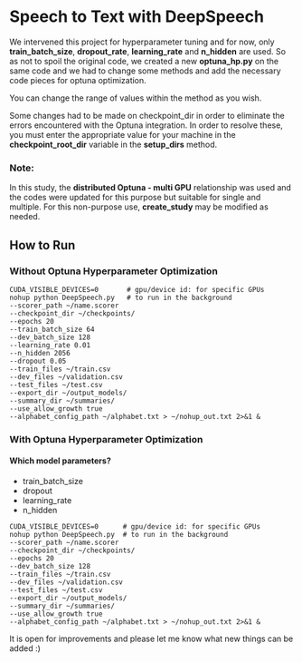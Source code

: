 # Speech to Text with DeepSpeech

We intervened this project for hyperparameter tuning and for now, only <b>train_batch_size</b>, <b>dropout_rate</b>, <b>learning_rate</b> and <b>n_hidden</b> are used. So as not to spoil the original code, we created a new <b>optuna_hp.py</b> on the same code and we had to change some methods and add the necessary code pieces for optuna optimization.

You can change the range of values within the method as you wish.

Some changes had to be made on checkpoint_dir in order to eliminate the errors encountered with the Optuna integration. In order to resolve these, you must enter the appropriate value for your machine in the <b>checkpoint_root_dir</b> variable in the <b>setup_dirs</b> method.

<h3> <b>Note:</b> </h3> In this study, the <b>distributed Optuna - multi GPU</b> relationship was used and the codes were updated for this purpose but suitable for single and multiple. For this non-purpose use, <b>create_study</b> may be modified as needed.

## How to Run

### Without Optuna Hyperparameter Optimization
```
CUDA_VISIBLE_DEVICES=0       # gpu/device id: for specific GPUs
nohup python DeepSpeech.py   # to run in the background
--scorer_path ~/name.scorer
--checkpoint_dir ~/checkpoints/
--epochs 20     
--train_batch_size 64   
--dev_batch_size 128   
--learning_rate 0.01   
--n_hidden 2056 
--dropout 0.05
--train_files ~/train.csv 
--dev_files ~/validation.csv
--test_files ~/test.csv
--export_dir ~/output_models/
--summary_dir ~/summaries/ 
--use_allow_growth true
--alphabet_config_path ~/alphabet.txt > ~/nohup_out.txt 2>&1 &
```

### With Optuna Hyperparameter Optimization
#### Which model parameters?
- train_batch_size
- dropout
- learning_rate
- n_hidden
```
CUDA_VISIBLE_DEVICES=0      # gpu/device id: for specific GPUs
nohup python DeepSpeech.py  # to run in the background
--scorer_path ~/name.scorer
--checkpoint_dir ~/checkpoints/
--epochs 20  
--dev_batch_size 128
--train_files ~/train.csv 
--dev_files ~/validation.csv
--test_files ~/test.csv
--export_dir ~/output_models/
--summary_dir ~/summaries/ 
--use_allow_growth true
--alphabet_config_path ~/alphabet.txt > ~/nohup_out.txt 2>&1 &
```

It is open for improvements and please let me know what new things can be added :)
